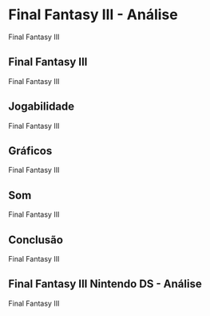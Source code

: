 ---
---

# Final Fantasy III - Análise

Final Fantasy III

## Final Fantasy III

Final Fantasy III

## Jogabilidade

Final Fantasy III

## Gráficos

Final Fantasy III

## Som

Final Fantasy III

## Conclusão

Final Fantasy III

## Final Fantasy III Nintendo DS - Análise

Final Fantasy III
